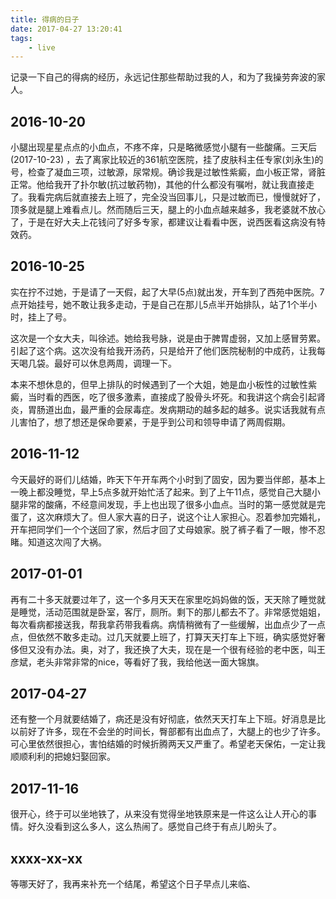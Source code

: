 ```yaml
---
title: 得病的日子
date: 2017-04-27 13:20:41
tags:
    - live
---
```

记录一下自己的得病的经历，永远记住那些帮助过我的人，和为了我操劳奔波的家人。

## 2016-10-20
   小腿出现星星点点的小血点，不疼不痒，只是略微感觉小腿有一些酸痛。三天后(2017-10-23) ，去了离家比较近的361航空医院，挂了皮肤科主任专家(刘永生)的号，检查了凝血三项，过敏源，尿常规。确诊我是过敏性紫癜，血小板正常，肾脏正常。他给我开了扑尔敏(抗过敏药物)，其他的什么都没有嘱咐，就让我直接走了。我看完病后就直接去上班了，完全没当回事儿，只是过敏而已，慢慢就好了，顶多就是腿上难看点儿。然而随后三天，腿上的小血点越来越多，我老婆就不放心了，于是在好大夫上花钱问了好多专家，都建议让看看中医，说西医看这病没有特效药。

## 2016-10-25
   实在拧不过她，于是请了一天假，起了大早(5点)就出发，开车到了西苑中医院。7点开始挂号，她不敢让我多走动，于是自己在那儿5点半开始排队，站了1个半小时，挂上了号。
   
   这次是一个女大夫，叫徐述。她给我号脉，说是由于脾胃虚弱，又加上感冒劳累。引起了这个病。这次没有给我开汤药，只是给开了他们医院秘制的中成药，让我每天喝几袋。最好可以休息两周，调理一下。
   
   本来不想休息的，但早上排队的时候遇到了一个大姐，她是血小板性的过敏性紫癜，当时看的西医，吃了很多激素，直接成了股骨头坏死。和我讲这个病会引起肾炎，胃肠道出血，最严重的会尿毒症。发病期动的越多起的越多。说实话我就有点儿害怕了，想了想还是保命要紧，于是乎到公司和领导申请了两周假期。
   
## 2016-11-12
  今天最好的哥们儿结婚，昨天下午开车两个小时到了固安，因为要当伴郎，基本上一晚上都没睡觉，早上5点多就开始忙活了起来。到了上午11点，感觉自己大腿小腿非常的酸痛，不经意间发现，手上也出现了很多小血点。当时的第一感觉就是完蛋了，这次麻烦大了。但人家大喜的日子，说这个让人家担心。忍着参加完婚礼，开车把同学们一个个送回了家，然后才回了丈母娘家。脱了裤子看了一眼，惨不忍睹。知道这次闯了大祸。
  
## 2017-01-01
再有二十多天就要过年了，这一个多月天天在家里吃妈妈做的饭，天天除了睡觉就是睡觉，活动范围就是卧室，客厅，厕所。剩下的那儿都去不了。非常感觉姐姐，每次看病都接送我，帮我拿药带我看病。病情稍微有了一些缓解，出血点少了一点点，但依然不敢多走动。过几天就要上班了，打算天天打车上下班，确实感觉好奢侈但又没有办法。奥，对了，我还换了大夫，现在是一个很有经验的老中医，叫王彦斌，老头非常非常的nice，等看好了我，我给他送一面大锦旗。

## 2017-04-27
还有整一个月就要结婚了，病还是没有好彻底，依然天天打车上下班。好消息是比以前好了许多，现在不会坐的时间长，臀部都有出血点了，大腿上的也少了许多。可心里依然很担心，害怕结婚的时候折腾两天又严重了。希望老天保佑，一定让我顺顺利利的把媳妇娶回家。

## 2017-11-16
很开心，终于可以坐地铁了，从来没有觉得坐地铁原来是一件这么让人开心的事情。好久没看到这么多人，这么热闹了。感觉自己终于有点儿盼头了。

## xxxx-xx-xx
等哪天好了，我再来补充一个结尾，希望这个日子早点儿来临、

  
  

